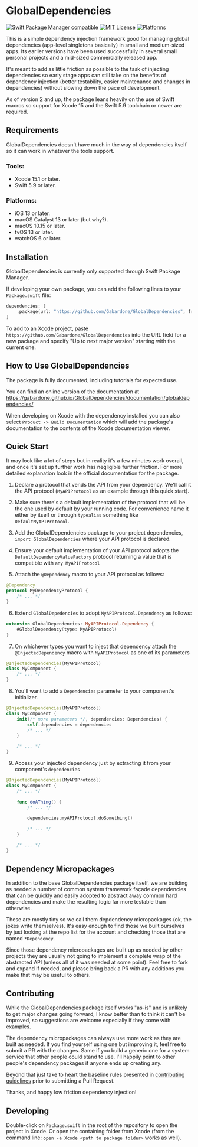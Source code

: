 # GlobalDependencies
[![Swift Package Manager compatible](https://img.shields.io/badge/SPM-compatible-4BC51D.svg?style=flat)](https://github.com/apple/swift-package-manager)
[![MIT License](https://img.shields.io/badge/SPM-compatible-4BC51D.svg?style=flat)](https://mit-license.org/)
[![Platforms](https://img.shields.io/badge/platform-ios%20%7C%20osx%20%7C%20watchos%20%7C%20tvos-%23989898)](https://apple.com/developer)

This is a simple dependency injection framework good for managing global dependencies (app-level singletons basically)
in small and medium-sized apps. Its earlier versions have been used successfully in several small personal projects and
a mid-sized commercially released app.

It's meant to add as little friction as possible to the task of injecting dependencies so early stage apps can still
take on the benefits of dependency injection (better testability, easier maintenance and changes in dependencies)
without slowing down the pace of development.

As of version 2 and up, the package leans heavily on the use of Swift macros so support for Xcode 15 and the Swift 5.9
toolchain or newer are required.

## Requirements

GlobalDependencies doesn't have much in the way of dependencies itself so it can work in whatever the tools support.

### Tools:

* Xcode 15.1 or later.
* Swift 5.9 or later.

### Platforms:

* iOS 13 or later.
* macOS Catalyst 13 or later (but why?).
* macOS 10.15 or later.
* tvOS 13 or later.
* watchOS 6 or later.

## Installation

GlobalDependencies is currently only supported through Swift Package Manager.

If developing your own package, you can add the following lines to your `Package.swift` file:

```swift
dependencies: [
    .package(url: "https://github.com/Gabardone/GlobalDependencies", from: "2.0.0"),
]
```

To add to an Xcode project, paste `https://github.com/Gabardone/GlobalDependencies` into the URL field for a new package
and specify "Up to next major version" starting with the current one.

## How to Use GlobalDependencies

The package is fully documented, including tutorials for expected use.

You can find an online version of the documentation at
https://gabardone.github.io/GlobalDependencies/documentation/globaldependencies/

When developing on Xcode with the dependency installed you can also select `Product -> Build Documentation` which will
add the package's documentation to the contents of the Xcode documentation viewer.

## Quick Start

It may look like a lot of steps but in reality it's a few minutes work overall, and once it's set up further work has
negligible further friction. For more detailed explanation look in the official documentation for the package.

1. Declare a protocol that vends the API from your dependency. We'll call it the API protocol (`MyAPIProtocol` as an
example through this quick start).

2. Make sure there's a default implementation of the protocol that will be the one used by default by your running code.
For convenience name it either by itself or through `typealias` something like `DefaultMyAPIProtocol`.

3. Add the GlobalDependencies package to your project dependencies, `import GlobalDependencies` where your API protocol
is declared.

4. Ensure your default implementation of your API protocol adopts the `DefaultDependencyValueFactory` protocol returning
a value that is compatible with `any MyAPIProtocol`

5. Attach the `@Dependency` macro to your API protocol as follows:

```swift
@Dependency
protocol MyDependencyProtocol {
    /* ... */
}
```

6. Extend `GlobalDepedencies` to adopt `MyAPIProtocol.Dependency` as follows:

```swift
extension GlobalDependencies: MyAPIProtocol.Dependency {
    #GlobalDependency(type: MyAPIProtocol)
}
```

7. On whichever types you want to inject that dependency attach the `@InjectedDependency` macro with `MyAPIProtocol` as
one of its parameters

```swift
@InjectedDependencies(MyAPIProtocol)
class MyComponent {
    /* ... */
}
```

8. You'll want to add a `Dependencies` parameter to your component's initializer.

```swift
@InjectedDependencies(MyAPIProtocol)
class MyComponent {
    init(/* more parameters */, dependencies: Dependencies) {
        self.dependencies = dependencies
        /* ... */
    }

    /* ... */
}
```

9. Access your injected dependency just by extracting it from your component's `dependencies`

```swift
@InjectedDependencies(MyAPIProtocol)
class MyComponent {
    /* ... */
    
    func doAThing() {
        /* ... */

        dependencies.myAPIProtocol.doSomething()

        /* ... */
    }

    /* ... */
}
```

## Dependency Micropackages

In addition to the base GlobalDependencies package itself, we are building as needed a number of common system framework
façade dependencies that can be quickly and easily adopted to abstract away common hard dependencies and make the
resulting logic far more testable than otherwise.

These are mostly tiny so we call them depdendency micropackages (ok, the jokes write themselves). It's easy enough to
find those we built ourselves by just looking at the repo list for the account and checking those that are named
`*Dependency`.

Since those dependency micropackages are built up as needed by other projects they are usually not going to implement a
complete wrap of the abstracted API (unless all of it was needed at some point). Feel free to fork and expand if needed,
and please bring back a PR with any additions you make that may be useful to others.


## Contributing

While the GlobalDependencies package itself works "as-is" and is unlikely to get major changes going forward, I know
better than to think it can't be improved, so suggestions are welcome especially if they come with examples.

The dependency micropackages can always use more work as they are built as needed. If you find yourself using one but
improving it, feel free to submit a PR with the changes. Same if you build a generic one for a system service that
other people could stand to use. I'll happily point to other people's dependency packages if anyone ends up creating
any.

Beyond that just take to heart the baseline rules presented in  [contributing guidelines](Contributing.md) prior to
submitting a Pull Request.

Thanks, and happy low friction dependency injection!

## Developing

Double-click on `Package.swift` in the root of the repository to open the project in Xcode. Or open the containing
folder from Xcode (from the command line: `open -a Xcode <path to package folder>` works as well).
